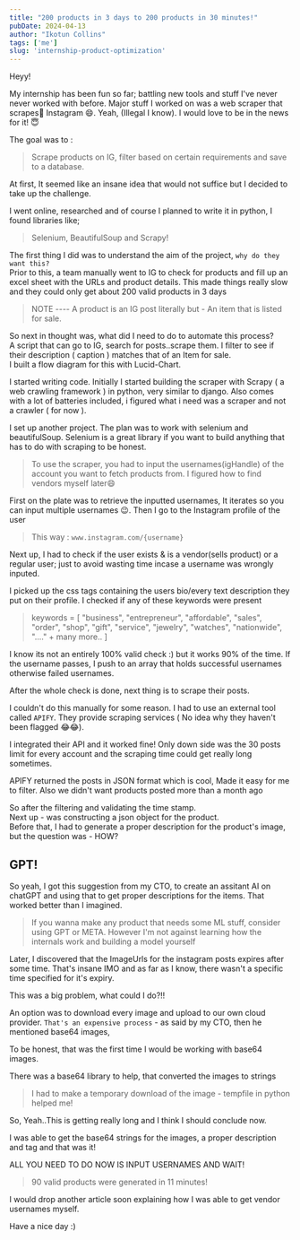 ```yaml
---
title: "200 products in 3 days to 200 products in 30 minutes!"
pubDate: 2024-04-13
author: "Ikotun Collins"
tags: ['me']
slug: 'internship-product-optimization'
---
```


Heyy!

My internship has been fun so far; battling new tools and stuff I've never never worked with before. Major stuff I worked on was a web scraper that scrapes🥷 Instagram 😄. Yeah, (Illegal I know). I would love to be in the news for it! 😇

The goal was to :

> Scrape products on IG, filter based on certain requirements and save to a database. 

At first, It seemed like an insane idea that would not suffice but I decided to take up the challenge.

I went online, researched and of course I planned to write it in python, I found libraries like;
> Selenium, BeautifulSoup and Scrapy!

The first thing I did was to understand the aim of the project, `why do they want this?` <br>
Prior to this, a team manually went to IG to check for products and fill up an excel sheet with the URLs and product details.
This made things really slow and they could only get about 200 valid products in 3 days
> NOTE ----  A product is an IG post literally but - An item that is listed for sale.

So next in thought was, what did I need to do to automate this process?<br>
A script that can go to IG, search for posts..scrape them. I filter to see if their description ( caption ) matches that of an Item for sale. <br>
I built a flow diagram for this with Lucid-Chart.

I started writing code. Initially I started building the scraper with Scrapy ( a web crawling framework ) in python, very similar to django. Also comes with a lot of batteries included, i figured what i need was a scraper and not a crawler ( for now ). <br>

I set up another project. The plan was to work with selenium and beautifulSoup. Selenium is a great library if you want to build anything that has to do with scraping to be honest.<br>
> To use the scraper, you had to input the usernames(igHandle) of the account you want to fetch products from. I figured how to find vendors myself later😄

First on the plate was to retrieve the inputted usernames, It iterates so you can input multiple usernames 😉. Then I go to the Instagram profile of the user

> This way  : ```www.instagram.com/{username}```

Next up, I had to check if the user exists & is a vendor(sells product) or a regular user; just to avoid wasting time incase a username was wrongly inputed.

I picked up the css tags containing the users bio/every text description they put on their profile. I checked if any of these keywords were present

> keywords = [
    "business",
    "entrepreneur",
    "affordable",
    "sales",
    "order",
    "shop",
    "gift",
    "service",
    "jewelry",
    "watches",
    "nationwide",
    "...." + many more..
]

I know its not an entirely 100% valid check :)  but it works 90% of the time.
If the username passes, I push to an array that holds successful usernames otherwise failed usernames.

After the whole check is done, next thing is to scrape their posts.

I couldn't do this manually for some reason. I had to use an external tool called `APIFY`. They provide scraping services ( No idea why they haven't been flagged 😂😂).

I integrated their API and it worked fine! Only down side was the 30 posts limit for every account and the scraping time could get really long sometimes. 

APIFY returned the posts in JSON format which is cool, Made it easy for me to filter.
Also we didn't want products posted more than a month ago

So after the filtering and validating the time stamp. <br>
Next up - was constructing a json object for the product.<br>
Before that, I had to generate a proper description for the product's image, but the question was - HOW? 


## GPT!

So yeah, I got this suggestion from my CTO, to create an assitant AI on chatGPT and using that to get proper descriptions for the items. That worked better than I imagined. 
> If you wanna make any product that needs some ML stuff, consider using GPT or META. However I'm not against learning how the internals work and building a model yourself

Later, I discovered that the ImageUrls for the instagram posts expires after some time. That's insane IMO and as far as I know, there wasn't a specific time specified for it's expiry. 

This was a big problem, what could I do?!!

An option was to download every image and upload to our own cloud provider. 
`That's an expensive process` - as said by my CTO, then he mentioned base64 images, 

To be honest, that was the first time I would be working with base64 images. 

There was a base64 library to help, that converted the images to strings

>  I had to make a temporary download of the image  - tempfile in python helped me!

So, Yeah..This is getting really long and I think I should conclude now.

I was able to get the base64 strings for the images, a proper description and tag and that was it! 

ALL YOU NEED TO DO NOW IS INPUT USERNAMES AND WAIT! 
> 90 valid products were generated in 11 minutes! 


I would drop another article soon explaining how I was able to get vendor usernames myself. 


Have a nice day :) 


